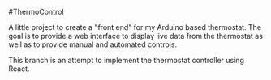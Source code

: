 #ThermoControl

A little project to create a "front end" for my Arduino based thermostat.
The goal is to provide a web interface to display live data from the thermostat
as well as to provide manual and automated controls.

This branch is an attempt to implement the thermostat controller using React.